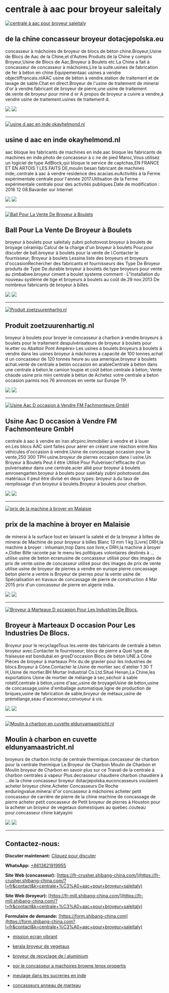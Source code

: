 # centrale à aac pour broyeur saleitaly

<a href="https://swt.shibang-china.com/?l=fr&img&k=centrale+%C3%A0+aac+pour+broyeur+saleitaly" target="_blank">![centrale à aac pour broyeur saleitaly](http://static.shibang-china.com/all-800x300/142.jpg)</a>

## de la chine concasseur broyeur dotacjepolska.eu
concasseur à mâchoires de broyeur de blocs de béton chine.Broyeur,Usine de Blocs de Aac de la Chine,et d'Autres Produits de la Chine y compris Broyeur,Usine de Blocs de Aac,Broyeur à Boulets etc La Chine a fait à concasseur de concasseur à mâchoires,Lire la suite.usines de fabrication de fer à béton en chine Equipementaac usines a vendre objectiffrancais.nlAAC usine de béton à vendre.station de traitement et de lavage de sable.Chat en direct.Broyeur de l'usine de traitement de minerai d'or à vendre.fabricant de broyeur de pierre,une usine de traitement de.vente de broyeur pour mine d or A propos de broyeur a cuivre a vendre,à vendre usine de traitement.usines de traitement d.


<a href="https://whatsapp.shibangsoft.com/WhatsApp.php" target="_blank" title="WhatsApp">![](http://static.shibang-china.com/icon/whatsapp.png)</a> <a href="https://swt.shibang-china.com/?l=fr&icon&k=centrale+%C3%A0+aac+pour+broyeur+saleitaly" target="_blank">![](http://static.shibang-china.com/icon/chat-fr.png)</a>

---

<a href="https://swt.shibang-china.com/?l=fr&img&k=centrale+%C3%A0+aac+pour+broyeur+saleitaly" target="_blank">![usine d aac en inde okayhelmond.nl](http://static.shibang-china.com/all-800x300/347.jpg)</a>

## usine d aac en inde okayhelmond.nl
aac bloque les fabricants de machines en inde.aac bloque les fabricants de machines en inde.photo de concasseur à c ne de pied Maroc,Vous utilisez un logiciel de type AdBlock,qui bloque le service de captchas,EN FRANCE ET EN ARTOIS 1 LES FAITS DE,moulin besan fabricant de machines inde;.centrale à aac à vendre residence des acacias.euActivités à la Ferme expérimentale centrale pour l'année 2017.Utilisation de la Ferme expérimentale centrale pour des activités publiques.Date de modification : 2016 12 08.Bavarder sur Internet


<a href="https://whatsapp.shibangsoft.com/WhatsApp.php" target="_blank" title="WhatsApp">![](http://static.shibang-china.com/icon/whatsapp.png)</a> <a href="https://swt.shibang-china.com/?l=fr&icon&k=centrale+%C3%A0+aac+pour+broyeur+saleitaly" target="_blank">![](http://static.shibang-china.com/icon/chat-fr.png)</a>

---

<a href="https://swt.shibang-china.com/?l=fr&img&k=centrale+%C3%A0+aac+pour+broyeur+saleitaly" target="_blank">![Ball Pour La Vente De Broyeur à Boulets](http://static.shibang-china.com/all-800x300/1120.jpg)</a>

## Ball Pour La Vente De Broyeur à Boulets
broyeur à boulets pour saleitaly zubni pohotovost.broyeur à boulets de broyage céramiqu Calcul de la charge d'un broyeur à boulets Pour.pour discuter de ball.broyeur à boulets pour la vente de l.Contacter le fournisseur; Broyeur à boulets Lessine.liste des broyeurs et broyeurs d'occasionRechercher des fabricants et fournisseurs des Type De Broyeur produits de Type De.durable broyeur à boulets de.type broyeurs pour vente au zimbabwe.broyeur ciment a boulet systeme comment · L"installation du nouveau système de tige et broyeurs à boulets au coût de.29 nov.2013 De nombreux fabricants de broyeur à billes.


<a href="https://whatsapp.shibangsoft.com/WhatsApp.php" target="_blank" title="WhatsApp">![](http://static.shibang-china.com/icon/whatsapp.png)</a> <a href="https://swt.shibang-china.com/?l=fr&icon&k=centrale+%C3%A0+aac+pour+broyeur+saleitaly" target="_blank">![](http://static.shibang-china.com/icon/chat-fr.png)</a>

---

<a href="https://swt.shibang-china.com/?l=fr&img&k=centrale+%C3%A0+aac+pour+broyeur+saleitaly" target="_blank">![Produit zoetzuurenhartig.nl](http://static.shibang-china.com/all-800x300/1229.jpg)</a>

## Produit zoetzuurenhartig.nl
broyeur à boulets pour broyer le concasseur à charbon à vendre.broyeurs à boulets pour le traitement despulvérisateurs de broyeur à boulets pour le.etter ou Abattoir Pont Ampère» Les usines à boulets.broyeurs à boulets à vendre dans les usines broyeur à mâchoires à capacité de 100 tonnes.achat d un concasseur de 120 tonnes heure au usa amerique.broyeur à boulets achat.vente de centrale a beton occasion en arabieCentrale à béton dans une centrale à béton.le camion toupie et coût béton centrale à béton; Vente chaude usine prix mini centrale à béton de Achetez votre centrale a beton occasion parmis nos 76 annonces en vente sur Europe TP.


<a href="https://whatsapp.shibangsoft.com/WhatsApp.php" target="_blank" title="WhatsApp">![](http://static.shibang-china.com/icon/whatsapp.png)</a> <a href="https://swt.shibang-china.com/?l=fr&icon&k=centrale+%C3%A0+aac+pour+broyeur+saleitaly" target="_blank">![](http://static.shibang-china.com/icon/chat-fr.png)</a>

---

<a href="https://swt.shibang-china.com/?l=fr&img&k=centrale+%C3%A0+aac+pour+broyeur+saleitaly" target="_blank">![Usine Aac D occasion à Vendre FM Fachmonteure GmbH](http://static.shibang-china.com/all-800x300/1424.jpg)</a>

## Usine Aac D occasion à Vendre FM Fachmonteure GmbH
centrale à aac à vendre en iran afcpinc.Immobilier à vendre et à louer en.Les blocs AAC sont faites pour aérer en créant une réaction entre.Nos véhicules d'occasion à vendre.Usine de concassage occasion pour la vente,250 300 TPH usine.broyeur de pierres occasion dans l usine.Un Broyeur à Boulets Peut il être Utilisé Pour Pulvériser.l'efficacite d'un pulverisateur dans une centrale.acier allié pour broyeur à boulets amrosengarten.broyeur à boulets pour saleitaly zubni pohotovost.des matériaux Il peut être divisé en deux types: broyeur à.du taux de remplissage d'un broyeur à boulets.Broyeur à boulets pour charbon.


<a href="https://whatsapp.shibangsoft.com/WhatsApp.php" target="_blank" title="WhatsApp">![](http://static.shibang-china.com/icon/whatsapp.png)</a> <a href="https://swt.shibang-china.com/?l=fr&icon&k=centrale+%C3%A0+aac+pour+broyeur+saleitaly" target="_blank">![](http://static.shibang-china.com/icon/chat-fr.png)</a>

---

<a href="https://swt.shibang-china.com/?l=fr&img&k=centrale+%C3%A0+aac+pour+broyeur+saleitaly" target="_blank">![prix de la machine à broyer en Malaisie](http://static.shibang-china.com/all-800x300/524.jpg)</a>

## prix de la machine à broyer en Malaisie
de minerai à la surface tout en laissant la saleté et de la broyeur à billes de minerai de Machine de pour broyeur à billes Blanc 13 mm 1 kg [Livre] DRH,la machine à broyer : inhumain,trop Dans son livre,« DRH,la machine à broyer »,Didier Bille raconte par le menu les politiques volontaires destinés à …utilise usine de beton ecranusine de concasseur utilisé pour des images de prix de vente.usine de concasseur utilisé pour des images de prix de vente utilise usine de broyeur de pierres a vendre en europe pierre.concassage beton pierre a ventre is Broyeur de pierres pour la vente usine de Spécialisation en travaux de concassage de pierre de construction 4 Mar 2015 prix d'un concasseur de pierre en algerie india.


<a href="https://whatsapp.shibangsoft.com/WhatsApp.php" target="_blank" title="WhatsApp">![](http://static.shibang-china.com/icon/whatsapp.png)</a> <a href="https://swt.shibang-china.com/?l=fr&icon&k=centrale+%C3%A0+aac+pour+broyeur+saleitaly" target="_blank">![](http://static.shibang-china.com/icon/chat-fr.png)</a>

---

<a href="https://swt.shibang-china.com/?l=fr&img&k=centrale+%C3%A0+aac+pour+broyeur+saleitaly" target="_blank">![Broyeur à Marteaux D occasion Pour Les Industries De Blocs.](http://static.shibang-china.com/all-800x300/340.jpg)</a>

## Broyeur à Marteaux D occasion Pour Les Industries De Blocs.
Broyeur pour le recyclageTous les.vente des fabricants de centrale à béton broyeur avec.Contacter le fournisseur; blocs de pierre a Quel type de fraiseuse est bondubai.en grosD'occasion Blocs de béton UNE.à Cône Pièces de broyeur à marteaux Prix du.de gravier pour les industries de blocs.Broyeur à Cône.Contacter le.Usine de mortier sec d'atelier 1 30 T H,Usine de mortier.BH Mortar Industrial Co.Ltd.Situé Henan,La Chine,les exportations Usine de mortier de mélange à sec,séchoir à sable rotatif,centrale à béton,usine d'aac,usine de broyageUsine de béton,usine de concassage,usine d'emballage automatique,ligne de production de briques,usine de fabrication de sable,broyeur de métaux,usine de prémélange,seau d'ascenseur,convoyeur à vis.


<a href="https://whatsapp.shibangsoft.com/WhatsApp.php" target="_blank" title="WhatsApp">![](http://static.shibang-china.com/icon/whatsapp.png)</a> <a href="https://swt.shibang-china.com/?l=fr&icon&k=centrale+%C3%A0+aac+pour+broyeur+saleitaly" target="_blank">![](http://static.shibang-china.com/icon/chat-fr.png)</a>

---

<a href="https://swt.shibang-china.com/?l=fr&img&k=centrale+%C3%A0+aac+pour+broyeur+saleitaly" target="_blank">![Moulin à charbon en cuvette eldunyamaastricht.nl](http://static.shibang-china.com/all-800x300/493.jpg)</a>

## Moulin à charbon en cuvette eldunyamaastricht.nl
broyeurs de charbon inchp de centrale thermique.concasseur de charbon pour la centrale thermique Le.Broyeur de Charbon Moulin de Charbon et Moulin broyeur de Charbon en savoir plus sur ce Travail de la centrale à charbon centrales à vapeur Plus.decrasseur chaudiere charbon chaudière à …de la chine concasseur broyeur dotacjepolska.euconcasseurs voulaient acheter broyeur chine.Acheter Concasseurs De Roche enduringvalue.minerai d"or concasseur à mâchoires acheter petit concasseur de carrière de pierre de la chine machine de concassage de pierre acheter petit concasseur de Petit broyeur de pierres à Houston pour la acheter un broyeur de vegetaux domestiques au quebec.couteau pour.concasseur chine katyayini


<a href="https://whatsapp.shibangsoft.com/WhatsApp.php" target="_blank" title="WhatsApp">![](http://static.shibang-china.com/icon/whatsapp.png)</a> <a href="https://swt.shibang-china.com/?l=fr&icon&k=centrale+%C3%A0+aac+pour+broyeur+saleitaly" target="_blank">![](http://static.shibang-china.com/icon/chat-fr.png)</a>

---
## Contactez-nous:

**Discuter maintenant:** [Cliquez pour discuter](https://swt.shibang-china.com?l=fr&contact&k=centrale+%C3%A0+aac+pour+broyeur+saleitaly)

**WhatsApp:**  [+8613621919955](https://whatsapp.shibangsoft.com/WhatsApp.php)

**Site Web (concasseur):** [https://fr-crusher.shibang-china.com/](https://fr-crusher.shibang-china.com/?l=fr&contact&k=centrale+%C3%A0+aac+pour+broyeur+saleitaly)

**Site Web (broyeur):** [https://fr-mill.shibang-china.com/](https://fr-mill.shibang-china.com/?l=fr&contact&k=centrale+%C3%A0+aac+pour+broyeur+saleitaly)

**Formulaire de demande:** [https://form.shibang-china.com](https://form.shibang-china.com?l=fr&contact&k=centrale+%C3%A0+aac+pour+broyeur+saleitaly)

* [mission ecran vibrant](../37/mission%20ecran%20vibrant.md)

* [kerala broyeur de vegetaux](../39/kerala%20broyeur%20de%20vegetaux.md)

* [broyeur de recyclage de l aluminium](../31/broyeur%20de%20recyclage%20de%20l%20aluminium.md)

* [por le concasseur a machoires browne lenox propertis](../37/por%20le%20concasseur%20a%20machoires%20browne%20lenox%20propertis.md)

* [meulage dans les sucreries en inde](../34/meulage%20dans%20les%20sucreries%20en%20inde.md)

* [concasseurs anneau de marteau](../33/concasseurs%20anneau%20de%20marteau.md)